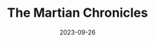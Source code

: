 ---
title: "The Martian Chronicles"
authors: "Ray Bradbury"
date: 2023-09-26
star_rating: 5
books/tags:
    - "fiction"
    - "science fiction"
---